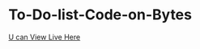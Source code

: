 # To-Do-list-Code-on-Bytes <br>
[U can View Live Here](C:/Users/Maloth%20Divya/OneDrive/Desktop/ToDoList-webpage-main/start.html)

